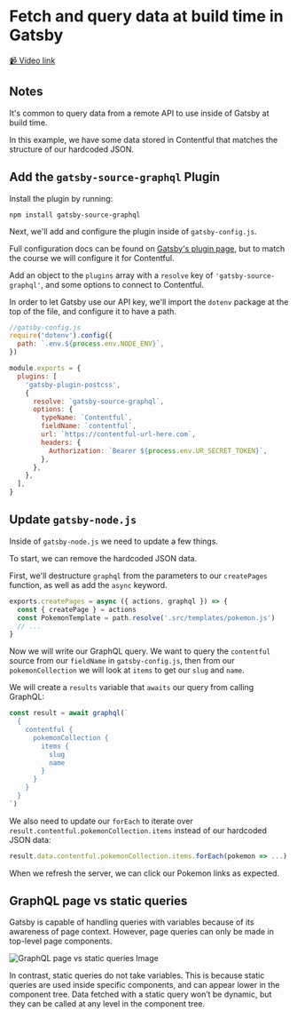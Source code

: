 # Fetch and query data at build time in Gatsby

[📹 Video link](https://www.egghead.io/lessons/gatsby-fetch-and-query-data-at-build-time-in-gatsby)

## Notes

It's common to query data from a remote API to use inside of Gatsby at build time.

In this example, we have some data stored in Contentful that matches the structure of our hardcoded JSON.

## Add the `gatsby-source-graphql` Plugin

Install the plugin by running:

```
npm install gatsby-source-graphql
```

Next, we'll add and configure the plugin inside of `gatsby-config.js`.

Full configuration docs can be found on [Gatsby's plugin page](https://www.gatsbyjs.org/packages/gatsby-source-graphql/), but to match the course we will configure it for Contentful.

Add an object to the `plugins` array with a `resolve` key of `'gatsby-source-graphql'`, and some options to connect to Contentful.

In order to let Gatsby use our API key, we'll import the `dotenv` package at the top of the file, and configure it to have a path.

```js
//gatsby-config.js
require('dotenv').config({
  path: `.env.${process.env.NODE_ENV}`,
})

module.exports = {
  plugins: [
    'gatsby-plugin-postcss',
    {
      resolve: `gatsby-source-graphql`,
      options: {
        typeName: `Contentful`,
        fieldName: `contentful`,
        url: `https://contentful-url-here.com`,
        headers: {
          Authorization: `Bearer ${process.env.UR_SECRET_TOKEN}`,
        },
      },
    },
  ],
}
```

## Update `gatsby-node.js`

Inside of `gatsby-node.js` we need to update a few things.

To start, we can remove the hardcoded JSON data.

First, we'll destructure `graphql` from the parameters to our `createPages` function, as well as add the `async` keyword.

```js
exports.createPages = async ({ actions, graphql }) => {
  const { createPage } = actions
  const PokemonTemplate = path.resolve('.src/templates/pokemon.js')
  // ...
}
```

Now we will write our GraphQL query.
We want to query the `contentful` source from our `fieldName` in `gatsby-config.js`, then from our `pokemonCollection` we will look at `items` to get our `slug` and `name`.

We will create a `results` variable that `awaits` our query from calling GraphQL:

```js
const result = await graphql(`
  {
    contentful {
      pokemonCollection {
        items {
          slug
          name
        }
      }
    }
  }
`)
```

We also need to update our `forEach` to iterate over `result.contentful.pokemonCollection.items` instead of our hardcoded JSON data:

```js
result.data.contentful.pokemonCollection.items.forEach(pokemon => ...)
```

When we refresh the server, we can click our Pokemon links as expected.

## GraphQL page vs static queries

Gatsby is capable of handling queries with variables because of its awareness of page context. However, page queries can only be made in top-level page components.

![ GraphQL page vs static queries Image](https://res.cloudinary.com/dg3gyk0gu/image/upload/v1597423576/transcript-images/02-sketch-note-pages.png)

In contrast, static queries do not take variables. This is because static queries are used inside specific components, and can appear lower in the component tree. Data fetched with a static query won’t be dynamic, but they can be called at any level in the component tree.
